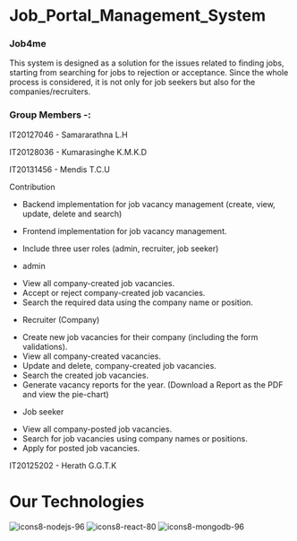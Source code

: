 # Job_Portal_Management_System

### Job4me
This system is designed as a solution for the issues related to finding jobs, starting from searching for jobs to rejection or acceptance. Since the whole process is considered, it is not only for job seekers but also for the companies/recruiters.

### Group Members -:

IT20127046 - Samararathna L.H

IT20128036 - Kumarasinghe K.M.K.D

IT20131456 - Mendis T.C.U

Contribution

* Backend implementation for job vacancy management (create, view, update, delete and search) 

* Frontend implementation for job vacancy management.

* Include three user roles (admin, recruiter, job seeker) 

*	admin 

-	View all company-created job vacancies. 
-	Accept or reject company-created job vacancies.
-	Search the required data using the company name or position. 

*	Recruiter (Company) 

-	Create new job vacancies for their company (including the form validations). 
-	View all company-created vacancies. 
-	Update and delete, company-created job vacancies. 
-	Search the created job vacancies. 
-	Generate vacancy reports for the year. (Download a Report as the PDF and view the pie-chart)

*	Job seeker 

-	View all company-posted job vacancies. 
-	Search for job vacancies using company names or positions. 
-	Apply for posted job vacancies.


IT20125202 - Herath G.G.T.K

# Our Technologies 

![icons8-nodejs-96](https://user-images.githubusercontent.com/88360235/172019933-57e14003-5046-4de8-a20d-f9571fd902e7.png)      ![icons8-react-80](https://user-images.githubusercontent.com/88360235/172019906-9e90b1ca-e4c1-4171-a2aa-38ecb949740e.png)     ![icons8-mongodb-96](https://user-images.githubusercontent.com/88360235/172019939-71619ffd-266a-4173-a752-f1ab8acd8155.png)
